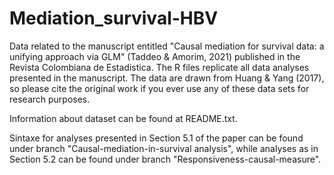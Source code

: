 # Mediation_survival-HBV
Data related to the manuscript entitled "Causal mediation for survival data: a unifying approach via GLM" (Taddeo &amp;  Amorim, 2021) published in the Revista Colombiana de Estadistica.  The R files replicate all data analyses presented in the manuscript. The data are drawn from Huang & Yang (2017), so please cite the original work if you ever use any of these data sets for research purposes. 

Information about dataset can be found at README.txt.

Sintaxe for analyses presented in Section 5.1 of the paper can be found under branch "Causal-mediation-in-survival analysis", while analyses as in Section 5.2 can be found under branch "Responsiveness-causal-measure".
